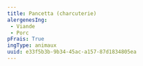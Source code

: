 ```yaml
---
title: Pancetta (charcuterie)
alergenesIng:
 - Viande
 - Porc
pFrais: True
ingType: animaux
uuid: e33f5b3b-9b34-45ac-a157-87d1834805ea
---
```

